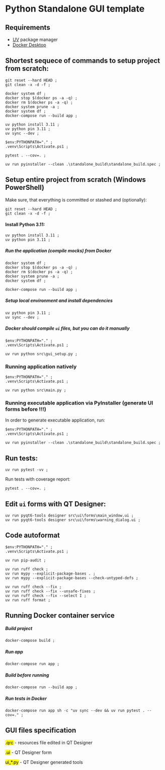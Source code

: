 # Python Standalone GUI template

## Requirements

- [UV](https://github.com/astral-sh/uv) package manager
- [Docker Desktop](https://www.docker.com/products/docker-desktop)


## Shortest sequece of commands to setup project from scratch:

```commandline
git reset --hard HEAD ; 
git clean -x -d -f ; 

docker system df ; 
docker stop $(docker ps -a -q) ; 
docker rm $(docker ps -a -q) ; 
docker system prune -a ; 
docker system df ; 
docker-compose run --build app ; 

uv python install 3.11 ; 
uv python pin 3.11 ; 
uv sync --dev ; 

$env:PYTHONPATH="." ; 
.venv\Scripts\Activate.ps1 ; 

pytest . --cov=. ; 

uv run pyinstaller --clean .\standalone_build\standalone_build.spec ; 
```


## Setup entire project from scratch (Windows PowerShell)

Make sure, that everything is committed or stashed and (optionally):

```commandline
git reset --hard HEAD ; 
git clean -x -d -f ; 
```

#### Install Python 3.11:

```commandline
uv python install 3.11 ; 
uv python pin 3.11 ; 
```

##### Run the application (compile mocks) from Docker

```commandline
docker system df ; 
docker stop $(docker ps -a -q) ; 
docker rm $(docker ps -a -q) ; 
docker system prune -a ; 
docker system df ; 

docker-compose run --build app ; 
```

##### Setup local environment and install dependencies

```commandline 
uv python pin 3.11 ; 
uv sync --dev ; 
```

##### Docker should compile ```ui``` files, but you can do it manually

```commandline
$env:PYTHONPATH="." ; 
.venv\Scripts\Activate.ps1 ; 

uv run python src\gui_setup.py ; 
```

### Running application natively

```commandline
$env:PYTHONPATH="." ; 
.venv\Scripts\Activate.ps1 ; 

uv run python src\main.py ; 
```

### Running executable application via PyInstaller (generate UI forms before !!!)

In order to generate executable application, run:
```commandline
$env:PYTHONPATH="." ; 
.venv\Scripts\Activate.ps1 ; 

uv run pyinstaller --clean .\standalone_build\standalone_build.spec ; 
```


## Run tests:

```commandline
uv run pytest -vv ; 
```

Run tests with coverage report:

```commandline
pytest . --cov=. ; 
```


## Edit `ui` forms with QT Designer:

```commandline
uv run pyqt6-tools designer src\ui\forms\main_window.ui ;
uv run pyqt6-tools designer src\ui\forms\warning_dialog.ui ;
```


## Code autoformat

```commandline
$env:PYTHONPATH="." ; 
.venv\Scripts\Activate.ps1 ; 

uv run pip-audit ; 

uv run ruff check ; 
uv run mypy --explicit-package-bases . ; 
uv run mypy --explicit-package-bases --check-untyped-defs ; 

uv run ruff check --fix ; 
uv run ruff check --fix --unsafe-fixes ; 
uv run ruff check --fix --select I ; 
uv run ruff format ; 
```

## Running Docker container service

##### Build project
```commandline
docker-compose build ; 
```

##### Run app
```commandline
docker-compose run app ; 
```

##### Build before running
```commandline
docker-compose run --build app ; 
```

##### Run tests in Docker
```commandline
docker-compose run app sh -c "uv sync --dev && uv run pytest . --cov=." ; 
```


## GUI files specification

<mark>.qrc</mark> - resources file edited in QT Designer

<mark>.ui</mark> - QT Designer form

<mark>ui_*.py</mark> - QT Designer generated tools
